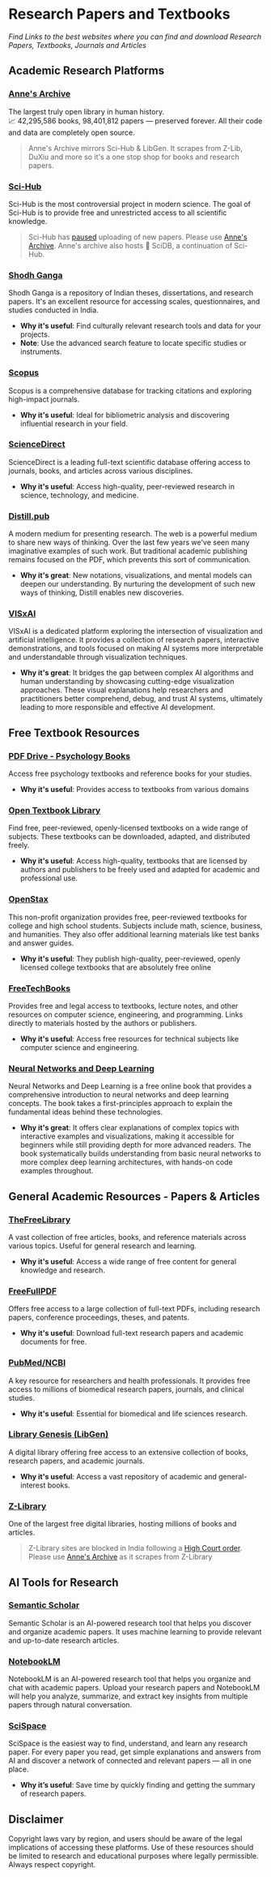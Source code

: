 # Research Papers and Textbooks
*Find Links to the best websites where you can find and download Research Papers, Textbooks, Journals and Articles*

## Academic Research Platforms

### **[Anne's Archive](https://annas-archive.org/)** <Badge type="warning" text="⭐️" />
The largest truly open library in human history. <br>
📈 42,295,586 books, 98,401,812 papers — preserved forever. All their code and data are completely open source. 

> Anne's Archive mirrors Sci-Hub & LibGen. It scrapes from Z-Lib, DuXiu and more so it's a one stop shop for books and research papers.

### **[Sci-Hub](https://sci-hub.se/)**  
Sci-Hub is the most controversial project in modern science. The goal of Sci-Hub is to provide free and unrestricted access to all scientific knowledge.

> Sci-Hub has [paused](https://www.reddit.com/r/scihub/comments/lofj0r/announcement_scihub_has_been_paused_no_new/) uploading of new papers. Please use [Anne's Archive](#anne-s-archive). Anne's archive also hosts 🧬 SciDB, a continuation of Sci-Hub.

### **[Shodh Ganga](https://shodhganga.inflibnet.ac.in/)**  
Shodh Ganga is a repository of Indian theses, dissertations, and research papers. It's an excellent resource for accessing scales, questionnaires, and studies conducted in India.  
- **Why it's useful**: Find culturally relevant research tools and data for your projects.  
- **Note**: Use the advanced search feature to locate specific studies or instruments.  

### **[Scopus](https://www.scopus.com/)**  
Scopus is a comprehensive database for tracking citations and exploring high-impact journals.  
- **Why it's useful**: Ideal for bibliometric analysis and discovering influential research in your field.  

### **[ScienceDirect](https://www.sciencedirect.com/)**  
ScienceDirect is a leading full-text scientific database offering access to journals, books, and articles across various disciplines.  
- **Why it's useful**: Access high-quality, peer-reviewed research in science, technology, and medicine.  

### **[Distill.pub](https://distill.pub)**
A modern medium for presenting research. The web is a powerful medium to share new ways of thinking. Over the last few years we've seen many imaginative examples of such work. But traditional academic publishing remains focused on the PDF, which prevents this sort of communication.

- **Why it's great**: New notations, visualizations, and mental models can deepen our understanding. By nurturing the development of such new ways of thinking, Distill enables new discoveries.

### **[VISxAI](https://visxai.io)**
VISxAI is a dedicated platform exploring the intersection of visualization and artificial intelligence. It provides a collection of research papers, interactive demonstrations, and tools focused on making AI systems more interpretable and understandable through visualization techniques.

- **Why it's great**: It bridges the gap between complex AI algorithms and human understanding by showcasing cutting-edge visualization approaches. These visual explanations help researchers and practitioners better comprehend, debug, and trust AI systems, ultimately leading to more responsible and effective AI development.


## Free Textbook Resources

### **[PDF Drive - Psychology Books](https://www.pdfdrive.to/categories/65-psychology)**  
Access free psychology textbooks and reference books for your studies.  
- **Why it's useful**: Provides access to textbooks from various domains

### **[Open Textbook Library](https://open.umn.edu/opentextbooks/subjects)**  
Find free, peer-reviewed, openly-licensed textbooks on a wide range of subjects. These textbooks can be downloaded, adapted, and distributed freely.  
- **Why it's useful**: Access high-quality, textbooks that are licensed by authors and publishers to be freely used and adapted for academic and professional use.  

### **[OpenStax](https://openstax.org/)**  
This non-profit organization provides free, peer-reviewed textbooks for college and high school students. Subjects include math, science, business, and humanities. They also offer additional learning materials like test banks and answer guides.  
- **Why it's useful**: They publish high-quality, peer-reviewed, openly licensed college textbooks that are absolutely free online 

### **[FreeTechBooks](http://www.freetechbooks.com/)**  
Provides free and legal access to textbooks, lecture notes, and other resources on computer science, engineering, and programming. Links directly to materials hosted by the authors or publishers.  
- **Why it's useful**: Access free resources for technical subjects like computer science and engineering.  

### **[Neural Networks and Deep Learning](http://neuralnetworksanddeeplearning.com/index.html)**
Neural Networks and Deep Learning is a free online book that provides a comprehensive introduction to neural networks and deep learning concepts. The book takes a first-principles approach to explain the fundamental ideas behind these technologies.

- **Why it's great**: It offers clear explanations of complex topics with interactive examples and visualizations, making it accessible for beginners while still providing depth for more advanced readers. The book systematically builds understanding from basic neural networks to more complex deep learning architectures, with hands-on code examples throughout.




## General Academic Resources - Papers & Articles

### **[TheFreeLibrary](https://www.thefreelibrary.com/)**  
A vast collection of free articles, books, and reference materials across various topics. Useful for general research and learning.  
- **Why it's useful**: Access a wide range of free content for general knowledge and research.  

### **[FreeFullPDF](https://www.freefullpdf.com/)**  
Offers free access to a large collection of full-text PDFs, including research papers, conference proceedings, theses, and patents.  
- **Why it's useful**: Download full-text research papers and academic documents for free.  

### **[PubMed/NCBI](https://pubmed.ncbi.nlm.nih.gov/)**  
A key resource for researchers and health professionals. It provides free access to millions of biomedical research papers, journals, and clinical studies.  
- **Why it's useful**: Essential for biomedical and life sciences research.  

### **[Library Genesis (LibGen)](https://libgen.li/)**  
A digital library offering free access to an extensive collection of books, research papers, and academic journals.  
- **Why it's useful**: Access a vast repository of academic and general-interest books.  

### **[Z-Library](https://z-lib.id)**  
One of the largest free digital libraries, hosting millions of books and articles.   

> Z-Library sites are blocked in India following a [High Court order](https://entrackr.com/2022/08/exclusive-z-library-sites-blocked-in-india-following-court-order/). Please use [Anne's Archive](#anne-s-archive) as it scrapes from Z-Library


## AI Tools for Research

### **[Semantic Scholar](https://www.semanticscholar.org/)**  
Semantic Scholar is an AI-powered research tool that helps you discover and organize academic papers. It uses machine learning to provide relevant and up-to-date research articles.  

### **[NotebookLM](/OpenResources/Tools/NotebookLM)**  
NotebookLM is an AI-powered research tool that helps you organize and chat with academic papers. Upload your research papers and NotebookLM will help you analyze, summarize, and extract key insights from multiple papers through natural conversation.

### **[SciSpace](https://scispace.com/)**  
SciSpace is the easiest way to find, understand, and learn any research paper. For every paper you read, get simple explanations and answers from AI and discover a network of connected and relevant papers — all in one place.
- **Why it’s useful**: Save time by quickly finding and getting the summary of research papers.  



## Disclaimer

Copyright laws vary by region, and users should be aware of the legal implications of accessing these platforms.  Use of these resources should be limited to research and educational purposes where legally permissible.  Always respect copyright.